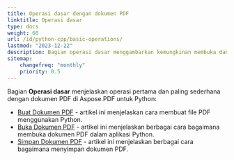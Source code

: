 ```yaml
---
title: Operasi dasar dengan dokumen PDF
linktitle: Operasi dasar
type: docs
weight: 60
url: /id/python-cpp/basic-operations/
lastmod: "2023-12-22"
description: Bagian operasi dasar menggambarkan kemungkinan membuka dan menyimpan dokumen PDF menggunakan Aspose.PDF untuk Python melalui C++.
sitemap:
    changefreq: "monthly"
    priority: 0.5
---
```


Bagian **Operasi dasar** menjelaskan operasi pertama dan paling sederhana dengan dokumen PDF di Aspose.PDF untuk Python:

- [Buat Dokumen PDF](/pdf/id/python-cpp/create-document/) - artikel ini menjelaskan cara membuat file PDF menggunakan Python.
- [Buka Dokumen PDF](/pdf/id/python-cpp/open-pdf-document/) - artikel ini menjelaskan berbagai cara bagaimana membuka dokumen PDF dalam aplikasi Python.
- [Simpan Dokumen PDF](/pdf/id/python-cpp/save-pdf-document/) - artikel ini menjelaskan berbagai cara bagaimana menyimpan dokumen PDF.